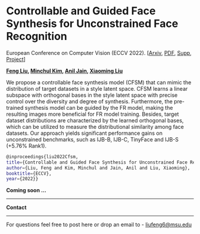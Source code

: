 # **Controllable and Guided Face Synthesis for Unconstrained Face Recognition**

European Conference on Computer Vision (ECCV 2022). [[Arxiv](), [PDF](http://cvlab.cse.msu.edu/pdfs/Liu_Kim_Jain_Liu_ECCV2022.pdf), [Supp](http://cvlab.cse.msu.edu/pdfs/Liu_Kim_Jain_Liu_ECCV2022_supp.pdf), [Project](http://cvlab.cse.msu.edu/project-cfsm.html)]

**[Feng Liu](http://cvlab.cse.msu.edu/pages/people.html), [Minchul Kim](https://scholar.google.com/citations?user=8tOJ80IAAAAJ&hl=en), [Anil Jain](https://www.cse.msu.edu/~jain/),  [Xiaoming Liu](http://cvlab.cse.msu.edu/pages/people.html)**

We propose a controllable face synthesis model (CFSM) that can mimic the distribution of target datasets in a style latent space. CFSM learns a linear subspace with orthogonal bases in the style latent space with precise control over the diversity and degree of synthesis. Furthermore, the pre-trained synthesis model can be guided by the FR model, making the resulting images more beneficial for FR model training. Besides, target dataset distributions are characterized by the learned orthogonal bases, which can be utilized to measure the distributional similarity among face datasets. Our approach yields significant performance gains on unconstrained benchmarks, such as IJB-B, IJB-C, TinyFace and IJB-S (+5.76% Rank1).

```bash
@inproceedings{liu2022Cfsm,
title={Controllable and Guided Face Synthesis for Unconstrained Face Recognition},
author={Liu, Feng and Kim, Minchul and Jain, Anil and Liu, Xiaoming},
booktitle={ECCV},
year={2022}}
```



**Coming soon ...**

***



**Contact** 

***

For questions feel free to post here or drop an email to - liufeng6@msu.edu


